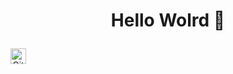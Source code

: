 

<!--
**BLG420/BLG420** is a ✨ _special_ ✨ repository because its `README.md` (this file) appears on your GitHub profile.

Here are some ideas to get you started:

- 🔭 I’m currently working on ...
- 🌱 I’m currently learning ...
- 👯 I’m looking to collaborate on ...
- 🤔 I’m looking for help with ...
- 💬 Ask me about ...
- 📫 How to reach me: ...
- 😄 Pronouns: ...
- ⚡ Fun fact: ...
-->


<h1 align="center">

  Hello Wolrd 👋

</h2>

<!--
<script>
    document.getElementById('image').src = `https://atombot.best/widget/theme-2/921434569197117490.png?${Date.now()}`
</script>
-->

<!--
<p align="center" id="image">
  <img src="https://atombot.best/widget/theme-2/921434569197117490.png"><br>
</p>


<p align="center">
  <img src="https://discord.c99.nl/widget/theme-2/921434569197117490.png"><br>
</p>
-->

<!--
<p align="center"> 
  <img src="https://komarev.com/ghpvc/?username=your-github-BLG420&color=red"/>
</p>
-->
<p align="center"> 
 <a href="https://github.com/BLG420">
  <img align="left" alt="Github" width="25px" src="https://cdn.jsdelivr.net/npm/simple-icons@v3/icons/github.svg" />
</a>
</p>


</a>
</a>

